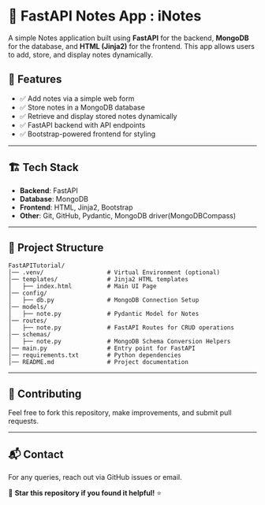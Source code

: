 # 📒 FastAPI Notes App : iNotes

A simple Notes application built using **FastAPI** for the backend, **MongoDB** for the database, and **HTML (Jinja2)** for the frontend. This app allows users to add, store, and display notes dynamically.

## 🚀 Features

- ✅ Add notes via a simple web form
- ✅ Store notes in a MongoDB database
- ✅ Retrieve and display stored notes dynamically
- ✅ FastAPI backend with API endpoints
- ✅ Bootstrap-powered frontend for styling

---

## 🏗 Tech Stack

- **Backend**: FastAPI
- **Database**: MongoDB
- **Frontend**: HTML, Jinja2, Bootstrap
- **Other**: Git, GitHub, Pydantic, MongoDB driver(MongoDBCompass)

---

## 📂 Project Structure

```
FastAPITutorial/
│── .venv/                  # Virtual Environment (optional)
│── templates/              # Jinja2 HTML templates
│   ├── index.html          # Main UI Page
│── config/
│   ├── db.py               # MongoDB Connection Setup
│── models/
│   ├── note.py             # Pydantic Model for Notes
│── routes/
│   ├── note.py             # FastAPI Routes for CRUD operations
│── schemas/
│   ├── note.py             # MongoDB Schema Conversion Helpers
│── main.py                 # Entry point for FastAPI
│── requirements.txt        # Python dependencies
│── README.md               # Project documentation
```

---

## 🎉 Contributing
Feel free to fork this repository, make improvements, and submit pull requests.

---

## 📬 Contact
For any queries, reach out via GitHub issues or email.

🌟 **Star this repository if you found it helpful!** ⭐

